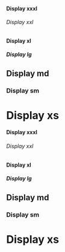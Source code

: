 <div>
	<h4 class="au-display-xxxl">Display xxxl</h4>
	<h6 class="au-display-xxl">Display xxl</h6>
	<h4 class="au-display-xl">Display xl</h4>
	<h5 class="au-display-lg">Display lg</h5>
	<h2 class="au-display-md">Display md</h2>
	<h3 class="au-display-sm">Display sm</h3>
	<h1 class="au-display-xs">Display xs</h1>
</div>

<div class="au-body au-body--dark">
	<h4 class="au-display-xxxl">Display xxxl</h4>
	<h6 class="au-display-xxl">Display xxl</h6>
	<h4 class="au-display-xl">Display xl</h4>
	<h5 class="au-display-lg">Display lg</h5>
	<h2 class="au-display-md">Display md</h2>
	<h3 class="au-display-sm">Display sm</h3>
	<h1 class="au-display-xs">Display xs</h1>
</div>
